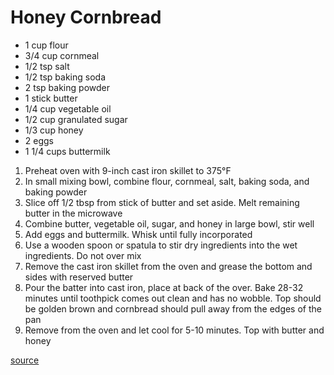 # Honey Cornbread

* 1 cup flour
* 3/4 cup cornmeal
* 1/2 tsp salt
* 1/2 tsp baking soda
* 2 tsp baking powder
* 1 stick butter
* 1/4 cup vegetable oil
* 1/2 cup granulated sugar
* 1/3 cup honey
* 2 eggs
* 1 1/4 cups buttermilk

1. Preheat oven with 9-inch cast iron skillet to 375°F
1. In small mixing bowl, combine flour, cornmeal, salt, baking soda, and baking powder
1. Slice off 1/2 tbsp from stick of butter and set aside. Melt remaining butter in the microwave
1. Combine butter, vegetable oil, sugar, and honey in large bowl, stir well
1. Add eggs and buttermilk. Whisk until fully incorporated
1. Use a wooden spoon or spatula to stir dry ingredients into the wet ingredients. Do not over mix
1. Remove the cast iron skillet from the oven and grease the bottom and sides with reserved butter
1. Pour the batter into cast iron, place at back of the over. Bake 28-32 minutes until toothpick comes out clean and has no wobble. Top should be golden brown and cornbread should pull away from the edges of the pan
1. Remove from the oven and let cool for 5-10 minutes. Top with butter and honey

[source](https://thefoodcharlatan.com/sweet-and-moist-honey-cornbread/)
